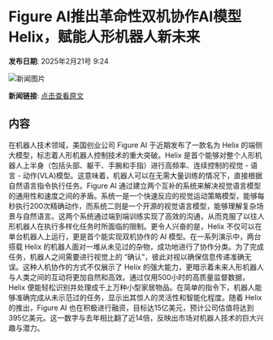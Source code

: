 # Figure AI推出革命性双机协作AI模型Helix，赋能人形机器人新未来

**发布日期**: 2025年2月21号 9:24

![新闻图片](https://pic.chinaz.com/picmap/202406041125447299_5.jpg)

**新闻链接**: [点击查看原文](https://www.aibase.com/zh/news/15574)

## 内容

在机器人技术领域，美国创业公司 Figure AI 于近期发布了一款名为 Helix 的端侧大模型，标志着人形机器人控制技术的重大突破。Helix 是首个能够对整个人形机器人上半身（包括头部、躯干、手腕和手指）进行高频率、连续控制的视觉 - 语言 - 动作(VLA)模型。这意味着，机器人可以在无需大量训练的情况下，直接根据自然语言指令执行任务。Figure AI 通过建立两个互补的系统来解决视觉语言模型的通用性和速度之间的矛盾。系统一是一个快速反应的视觉运动策略模型，能够每秒执行200次精确动作，而系统二则是一个开源的视觉语言模型，能够理解复杂场景与自然语言。这两个系统通过端到端训练实现了高效的沟通，从而克服了以往人形机器人在执行多样化任务时所面临的限制。更令人兴奋的是，Helix 不仅可以在单台机器人上运行，更是首个能实现双机协作的 AI 模型。在一系列演示中，两台搭载 Helix 的机器人面对一堆从未见过的杂物，成功地进行了协作分类。为了完成任务，机器人之间需要进行视觉上的 “确认”，彼此对视以确保信息传递准确无误。这种人机协作的方式不仅展示了 Helix 的强大能力，更暗示着未来人形机器人与人类之间的互动将更加自然和高效。通过仅用500小时的高质量监督数据，Helix 便能轻松识别并处理成千上万种小型家居物品。在简单的指令下，机器人能够准确完成从未示范过的任务，显示出其惊人的灵活性和智能化程度。随着 Helix 的推出，Figure AI 也在积极进行融资，目标达15亿美元，预计公司估值将达到395亿美元。这一数字与去年相比翻了近14倍，反映出市场对机器人技术的巨大兴趣与潜力。
